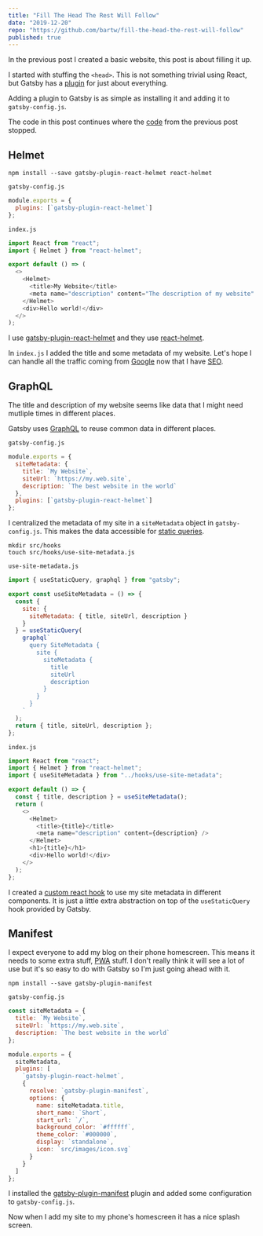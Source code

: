 ```yaml
---
title: "Fill The Head The Rest Will Follow"
date: "2019-12-20"
repo: "https://github.com/bartw/fill-the-head-the-rest-will-follow"
published: true
---
```


In the previous post I created a basic website, this post is about filling it up.

I started with stuffing the `<head>`. This is not something trivial using React, but Gatsby has a [plugin](https://www.gatsbyjs.org/plugins/) for just about everything.

Adding a plugin to Gatsby is as simple as installing it and adding it to `gatsby-config.js`.

The code in this post continues where the [code](https://github.com/bartw/gatsby-from-scratch) from the previous post stopped.

## Helmet

```shell
npm install --save gatsby-plugin-react-helmet react-helmet
```

`gatsby-config.js`

```js
module.exports = {
  plugins: [`gatsby-plugin-react-helmet`]
};
```

`index.js`

```js
import React from "react";
import { Helmet } from "react-helmet";

export default () => (
  <>
    <Helmet>
      <title>My Website</title>
      <meta name="description" content="The description of my website" />
    </Helmet>
    <div>Hello world!</div>
  </>
);
```

I use [gatsby-plugin-react-helmet](https://www.gatsbyjs.org/packages/gatsby-plugin-react-helmet/) and they use [react-helmet](https://github.com/nfl/react-helmet).

In `index.js` I added the title and some metadata of my website. Let's hope I can handle all the traffic coming from [Google](https://www.google.com/) now that I have [SEO](https://support.google.com/webmasters/answer/7451184?hl=en).

## GraphQL

The title and description of my website seems like data that I might need mutliple times in different places.

Gatsby uses [GraphQL](https://graphql.org/) to reuse common data in different places.

`gatsby-config.js`

```js
module.exports = {
  siteMetadata: {
    title: `My Website`,
    siteUrl: `https://my.web.site`,
    description: `The best website in the world`
  },
  plugins: [`gatsby-plugin-react-helmet`]
};
```

I centralized the metadata of my site in a `siteMetadata` object in `gatsby-config.js`. This makes the data accessible for [static queries](https://www.gatsbyjs.org/docs/static-query/).

```shell
mkdir src/hooks
touch src/hooks/use-site-metadata.js
```

`use-site-metadata.js`

```js
import { useStaticQuery, graphql } from "gatsby";

export const useSiteMetadata = () => {
  const {
    site: {
      siteMetadata: { title, siteUrl, description }
    }
  } = useStaticQuery(
    graphql`
      query SiteMetadata {
        site {
          siteMetadata {
            title
            siteUrl
            description
          }
        }
      }
    `
  );
  return { title, siteUrl, description };
};
```

`index.js`

```js
import React from "react";
import { Helmet } from "react-helmet";
import { useSiteMetadata } from "../hooks/use-site-metadata";

export default () => {
  const { title, description } = useSiteMetadata();
  return (
    <>
      <Helmet>
        <title>{title}</title>
        <meta name="description" content={description} />
      </Helmet>
      <h1>{title}</h1>
      <div>Hello world!</div>
    </>
  );
};
```

I created a [custom react hook](https://reactjs.org/docs/hooks-custom.html) to use my site metadata in different components. It is just a little extra abstraction on top of the `useStaticQuery` hook provided by Gatsby.

## Manifest

I expect everyone to add my blog on their phone homescreen. This means it needs to some extra stuff, [PWA](https://developer.mozilla.org/en-US/docs/Web/Progressive_web_apps) stuff. I don't really think it will see a lot of use but it's so easy to do with Gatsby so I'm just going ahead with it.

```shell
npm install --save gatsby-plugin-manifest
```

`gatsby-config.js`

```js
const siteMetadata = {
  title: `My Website`,
  siteUrl: `https://my.web.site`,
  description: `The best website in the world`
};

module.exports = {
  siteMetadata,
  plugins: [
    `gatsby-plugin-react-helmet`,
    {
      resolve: `gatsby-plugin-manifest`,
      options: {
        name: siteMetadata.title,
        short_name: `Short`,
        start_url: `/`,
        background_color: `#ffffff`,
        theme_color: `#000000`,
        display: `standalone`,
        icon: `src/images/icon.svg`
      }
    }
  ]
};
```

I installed the [gatsby-plugin-manifest](https://www.gatsbyjs.org/packages/gatsby-plugin-manifest/) plugin and added some configuration to `gatsby-config.js`.

Now when I add my site to my phone's homescreen it has a nice splash screen.
